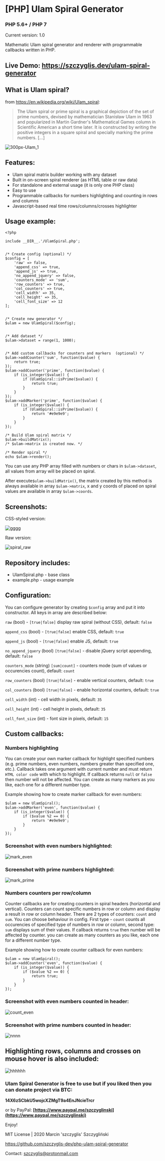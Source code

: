 # [PHP] Ulam Spiral Generator
### PHP 5.6+ / PHP 7

Current version: 1.0

Mathematic Ulam spiral generator and renderer with programmable callbacks written in PHP.

## Live Demo: https://szczyglis.dev/ulam-spiral-generator

## What is Ulam spiral?
from https://en.wikipedia.org/wiki/Ulam_spiral:
> The Ulam spiral or prime spiral is a graphical depiction of the set of prime numbers, devised by mathematician Stanisław Ulam in 1963 and popularized in Martin Gardner's Mathematical Games column in Scientific American a short time later. It is constructed by writing the positive integers in a square spiral and specially marking the prime numbers. [...]

![300px-Ulam_1](https://user-images.githubusercontent.com/61396542/75210085-6d55ee80-5780-11ea-86fd-ab6bcabdab88.png)


## Features:

- Ulam spiral matrix builder working with any dataset
- Built in on-screen spiral renderer (as HTML table or raw data)
- For standalone and external usage (it is only one PHP class)
- Easy to use
- Programmable callbacks for numbers highlighting and counting in rows and columns
- Javascript-based real time rows/columns/crosses highlighter


## Usage example:
```
<?php

include __DIR__.'/UlamSpiral.php';


/* Create config (optional) */
$config = [
	'raw' => false,
	'append_css' => true,
	'append_js' => true,
	'no_append_jquery' => false,
	'counters_mode' => 'sum',
	'row_counters' => true,
	'col_counters' => true,
	'cell_width' => 35,
	'cell_height' => 35,
	'cell_font_size' => 12
];


/* Create new generator */
$ulam = new UlamSpiral($config);


/* Add dataset */
$ulam->dataset = range(1, 1000);


/* Add custom callbacks for counters and markers  (optional) */
$ulam->addCounter('sum', function($value) {
	return true;
});
$ulam->addCounter('prime', function($value) {
	if (is_integer($value)) {						
		if (UlamSpiral::isPrime($value)) {
			return true;		
		}						
	}	
});
$ulam->addMarker('prime', function($value) {
	if (is_integer($value)) {						
		if (UlamSpiral::isPrime($value)) {
			return '#e9e9e9';		
		}						
	}	
});

/* Build Ulam spiral matrix */
$ulam->buildMatrix();
/* $ulam->matrix is created now. */

/* Render spiral */
echo $ulam->render();

```
You can use any PHP array filled with numbers or chars in `$ulam->dataset`, all values from array will be placed on spiral.

After execute`$ulam->buildMatrix()`, the matrix created by this method is always available in array `$ulam->matrix`, x and y coords of placed on spiral values are available in array `$ulam->coords`.

## Screenshots:

CSS-styled version:

![gggg](https://user-images.githubusercontent.com/61396542/75218510-bfa40900-579a-11ea-9370-ee434dc0c48f.png)


Raw version:

![spiral_raw](https://user-images.githubusercontent.com/61396542/75210792-66c87680-5782-11ea-8dc5-8417e59288a1.png)



## Repository includes:

- UlamSpiral.php - base class
- example.php - usage example

## Configuration:
You can configure generator by creating `$config` array and put it into constructor. 
All keys in array are described below:

`raw` (bool) - `[true|false]` display raw spiral (without CSS), default: `false`

`append_css` (bool) - `[true|false]` enable CSS, default: `true`

`append_js` (bool) - `[true|false]` enable JS, default: `true`

`no_append_jquery` (bool) `[true|false]` - disable jQuery script appending, default: `false`

`counters_mode` (string) `[sum|count]` - counters mode (sum of values or occurencies count), default: `count`

`row_counters` (bool) `[true|false]` - enable vertical counters, default: `true`

`col_counters` (bool) `[true|false]` - enable horizontal counters, default: `true`

`cell_width` (int) - cell width in pixels, default: `35`

`cell_height` (int) - cell height in pixels, default: `35`

`cell_font_size` (int) - font size in pixels, default: `15`


## Custom callbacks:

### Numbers highlighting

You can create your own marker callback for highlight specified numbers (e.g. prime numbers, even numbers, numbers greater than specified one, etc.). Callback takes one argument with current number and must return `HTML color code` with which to highlight. If callback returns `null` or `false` then number will not be affected. You can create as many markers as you like, each one for a different number type.

Example showing how to create marker callback for even numbers:
```
$ulam = new UlamSpiral();
$ulam->addMarker('even', function($value) {					
	if (is_integer($value)) {
		if ($value %2 == 0) {
			return '#e9e9e9';		
		}	
	}
});
```

### Screenshot with even numbers highlighted:

![mark_even](https://user-images.githubusercontent.com/61396542/75211118-4c42cd00-5783-11ea-94ad-4fc9075d5ccc.png)

### Screenshot with prime numbers highlighted:

![mark_prime](https://user-images.githubusercontent.com/61396542/75211085-359c7600-5783-11ea-932f-dba29e17c94c.png)


### Numbers counters per row/column

Counter callbacks are for creating counters in spiral headers (horizontal and vertical). Counters can count specific numbers in row or column and display a result in row or column header. There are 2 types of counters: `count` and `sum`. You can choose behaviour in config. First type - `count` counts all occurencies of specified type of numbers in row or column, second type: `sum` displays sum of their values. If callback returns `true` then number will be affected by counter. you can create as many counters as you like, each one for a different number type. 

Example showing how to create counter callback for even numbers:
```
$ulam = new UlamSpiral();
$ulam->addCounter('even', function($value) {					
	if (is_integer($value)) {
		if ($value %2 == 0) {
			return true;		
		}	
	}
});

```
### Screenshot with even numbers counted in header:

![count_even](https://user-images.githubusercontent.com/61396542/75210943-d179b200-5782-11ea-8a7a-76ef1133fc90.png)


### Screenshot with prime numbers counted in header:

![nnnn](https://user-images.githubusercontent.com/61396542/75220518-e6187300-579f-11ea-9645-6911c925f0eb.png)


## Highlighting rows, columns and crosses on mouse hover is also included:

![hhhhhh](https://user-images.githubusercontent.com/61396542/75211828-77c6b700-5785-11ea-9161-a2de9d80500d.png)


### Ulam Spiral Generator is free to use but if you liked then you can donate project via BTC: 

**14X6zSCbkU5wojcXZMgT9a4EnJNcieTrcr**

or by PayPal:
 **[https://www.paypal.me/szczyglinski](https://www.paypal.me/szczyglinski)**


Enjoy!


MIT License | 2020 Marcin 'szczyglis' Szczygliński

https://github.com/szczyglis-dev/php-ulam-spiral-generator

Contact: szczyglis@protonmail.com
